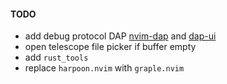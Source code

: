 #### TODO

- add debug protocol DAP [nvim-dap](https://github.com/mfussenegger/nvim-dap)
  and [dap-ui](https://github.com/rcarriga/nvim-dap-ui)
- open telescope file picker if buffer empty
- add `rust_tools`
- replace `harpoon.nvim` with `graple.nvim`
